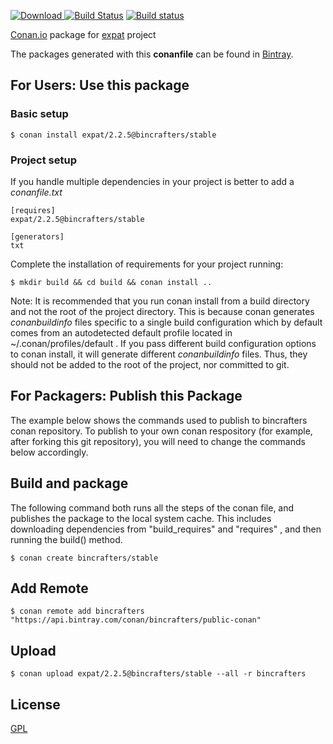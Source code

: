 [ ![Download](https://api.bintray.com/packages/bincrafters/public-conan/expat%3Abincrafters/images/download.svg) ](https://bintray.com/bincrafters/public-conan/expat%3Abincrafters/_latestVersion)
[![Build Status](https://travis-ci.org/bincrafters/conan-expat.svg?branch=stable%2F2.2.5)](https://travis-ci.org/bincrafters/conan-expat)
[![Build status](https://ci.appveyor.com/api/projects/status/gx7uih0bu4qtlhu5?svg=true)](https://ci.appveyor.com/project/BinCrafters/conan-expat)

[Conan.io](https://conan.io) package for [expat](https://github.com/libexpat/expat) project

The packages generated with this **conanfile** can be found in [Bintray](https://bintray.com/bincrafters/public-conan/expat%3Abincrafters).

## For Users: Use this package

### Basic setup

    $ conan install expat/2.2.5@bincrafters/stable

### Project setup

If you handle multiple dependencies in your project is better to add a *conanfile.txt*

    [requires]
    expat/2.2.5@bincrafters/stable

    [generators]
    txt

Complete the installation of requirements for your project running:

    $ mkdir build && cd build && conan install ..

Note: It is recommended that you run conan install from a build directory and not the root of the project directory.  This is because conan generates *conanbuildinfo* files specific to a single build configuration which by default comes from an autodetected default profile located in ~/.conan/profiles/default .  If you pass different build configuration options to conan install, it will generate different *conanbuildinfo* files.  Thus, they should not be added to the root of the project, nor committed to git.

## For Packagers: Publish this Package

The example below shows the commands used to publish to bincrafters conan repository. To publish to your own conan respository (for example, after forking this git repository), you will need to change the commands below accordingly.

## Build and package

The following command both runs all the steps of the conan file, and publishes the package to the local system cache.  This includes downloading dependencies from "build_requires" and "requires" , and then running the build() method.

    $ conan create bincrafters/stable

## Add Remote

    $ conan remote add bincrafters "https://api.bintray.com/conan/bincrafters/public-conan"

## Upload

    $ conan upload expat/2.2.5@bincrafters/stable --all -r bincrafters

## License
[GPL](LICENSE)
